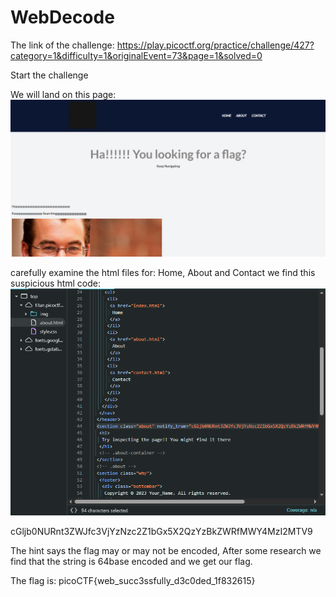 # WebDecode


The link of the challenge: https://play.picoctf.org/practice/challenge/427?category=1&difficulty=1&originalEvent=73&page=1&solved=0 

Start the challenge 

We will land on this page:  
![challenge](./img/challenge.png) 
 
carefully examine the html files for: Home, About and Contact
we find this suspicious html code:  
![inspect](./img/inspect.png)

cGljb0NURnt3ZWJfc3VjYzNzc2Z1bGx5X2QzYzBkZWRfMWY4MzI2MTV9

The hint says the flag may or may not be encoded, After some research we find that the string is 64base encoded and we get our flag.

The flag is: picoCTF{web_succ3ssfully_d3c0ded_1f832615}
